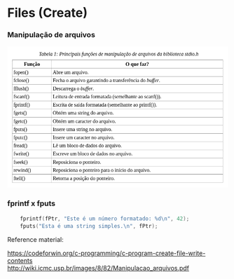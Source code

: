 # Files (Create)

### Manipulação de arquivos

![Alt text](image.png)

### fprintf x fputs

```c
    fprintf(fPtr, "Este é um número formatado: %d\n", 42);
    fputs("Esta é uma string simples.\n", fPtr);
```

Reference material:

https://codeforwin.org/c-programming/c-program-create-file-write-contents <br>
http://wiki.icmc.usp.br/images/8/82/Manipulacao_arquivos.pdf